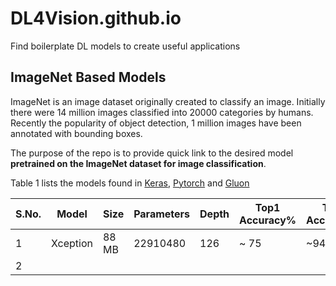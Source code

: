 # DL4Vision.github.io
Find boilerplate DL models to create useful applications
## ImageNet Based Models

ImageNet is an image dataset originally created to classify an image. Initially there were 14 million images classified into 20000 categories by humans. Recently the popularity of object detection, 1 million images have been annotated with bounding boxes. 

The purpose of the repo is to provide quick link to the desired model **pretrained on the ImageNet dataset for image classification**.

Table 1 lists the models found in [Keras](https://keras.io/api/applications/), [Pytorch](https://pytorch.org/vision/stable/models.html) and [Gluon](https://github.com/Cadene/pretrained-models.pytorch/blob/master/README.md)

S.No. | Model | Size | Parameters | Depth | Top1 Accuracy% | Top5 Accuracy% | Input Size | Year
------|-------|------|------------|-------|----------------|---------------|---|---
1 | Xception | 88 MB | 22910480 | 126| ~ 75|~94.5 | 299 | 2017
2|
